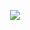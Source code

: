 <p align="center">
  <img src="https://capsule-render.vercel.app/api?text=Welcome%20to%20my%20Profile&animation=fadeIn&type=waving&color=gradient&height=100"/>
</p>
